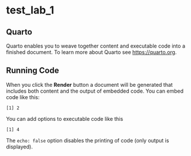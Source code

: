 # test_lab_1

## Quarto

Quarto enables you to weave together content and executable code into a
finished document. To learn more about Quarto see <https://quarto.org>.

## Running Code

When you click the **Render** button a document will be generated that
includes both content and the output of embedded code. You can embed
code like this:

    [1] 2

You can add options to executable code like this

    [1] 4

The `echo: false` option disables the printing of code (only output is
displayed).
